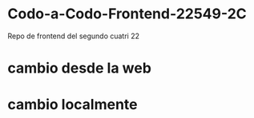 # Codo-a-Codo-Frontend-22549-2C
Repo de frontend del segundo cuatri 22
# cambio desde la web
# cambio localmente